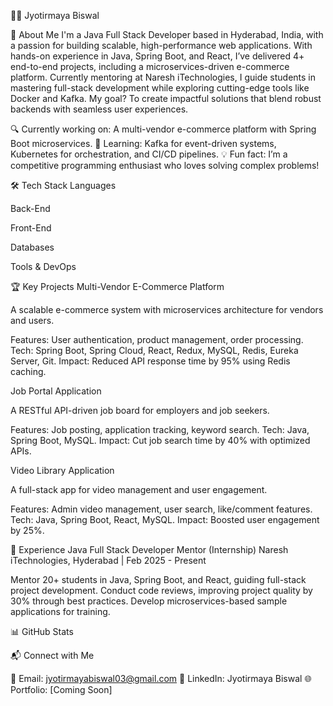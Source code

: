 👨‍💻 Jyotirmaya Biswal

  



  
  
  



🌟 About Me
I'm a Java Full Stack Developer based in Hyderabad, India, with a passion for building scalable, high-performance web applications. With hands-on experience in Java, Spring Boot, and React, I’ve delivered 4+ end-to-end projects, including a microservices-driven e-commerce platform. Currently mentoring at Naresh iTechnologies, I guide students in mastering full-stack development while exploring cutting-edge tools like Docker and Kafka. My goal? To create impactful solutions that blend robust backends with seamless user experiences.

🔍 Currently working on: A multi-vendor e-commerce platform with Spring Boot microservices.
🚀 Learning: Kafka for event-driven systems, Kubernetes for orchestration, and CI/CD pipelines.
💡 Fun fact: I’m a competitive programming enthusiast who loves solving complex problems!


🛠️ Tech Stack
Languages

Back-End

Front-End

Databases

Tools & DevOps


🏆 Key Projects
Multi-Vendor E-Commerce Platform

A scalable e-commerce system with microservices architecture for vendors and users.


Features: User authentication, product management, order processing.
Tech: Spring Boot, Spring Cloud, React, Redux, MySQL, Redis, Eureka Server, Git.
Impact: Reduced API response time by 95% using Redis caching.

Job Portal Application

A RESTful API-driven job board for employers and job seekers.


Features: Job posting, application tracking, keyword search.
Tech: Java, Spring Boot, MySQL.
Impact: Cut job search time by 40% with optimized APIs.

Video Library Application

A full-stack app for video management and user engagement.


Features: Admin video management, user search, like/comment features.
Tech: Java, Spring Boot, React, MySQL.
Impact: Boosted user engagement by 25%.


💼 Experience
Java Full Stack Developer Mentor (Internship)
Naresh iTechnologies, Hyderabad | Feb 2025 - Present

Mentor 20+ students in Java, Spring Boot, and React, guiding full-stack project development.
Conduct code reviews, improving project quality by 30% through best practices.
Develop microservices-based sample applications for training.


📊 GitHub Stats

  
  
  



📬 Connect with Me

📧 Email: jyotirmayabiswal03@gmail.com
💼 LinkedIn: Jyotirmaya Biswal
🌐 Portfolio: [Coming Soon]



  
